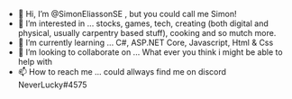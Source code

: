 - 👋 Hi, I’m @SimonEliassonSE , but you could call me Simon!
- 👀 I’m interested in ... stocks, games, tech, creating (both digital and physical, usually carpentry based stuff), cooking and so mutch more. 
- 🌱 I’m currently learning ... C#, ASP.NET Core, Javascript, Html & Css
- 💞️ I’m looking to collaborate on ... What ever you think i might be able to help with 
- 📫 How to reach me ... could allways find me on discord NeverLucky#4575

<!---
SimonEliassonSE/SimonEliassonSE is a ✨ special ✨ repository because its `README.md` (this file) appears on your GitHub profile.
You can click the Preview link to take a look at your changes.
--->
